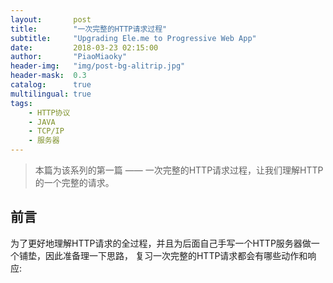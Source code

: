 ```yaml
---
layout:       post
title:        "一次完整的HTTP请求过程"
subtitle:     "Upgrading Ele.me to Progressive Web App"
date:         2018-03-23 02:15:00
author:       "PiaoMiaoky"
header-img:   "img/post-bg-alitrip.jpg"
header-mask:  0.3
catalog:      true
multilingual: true
tags:
    - HTTP协议
    - JAVA
    - TCP/IP
    - 服务器
---
```

>本篇为该系列的第一篇 —— 一次完整的HTTP请求过程，让我们理解HTTP的一个完整的请求。

## 前言

为了更好地理解HTTP请求的全过程，并且为后面自己手写一个HTTP服务器做一个铺垫，因此准备理一下思路，
复习一次完整的HTTP请求都会有哪些动作和响应:
